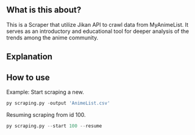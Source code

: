 ## What is this about?
This is a Scraper that utilize Jikan API to crawl data from MyAnimeList. It serves as an introductory and educational tool for deeper analysis of the trends among the anime community.

## Explanation


## How to use
Example:
Start scraping a new.
```py
py scraping.py -output 'AnimeList.csv'
```
Resuming scraping from id 100.
```py
py scraping.py --start 100 --resume
```
